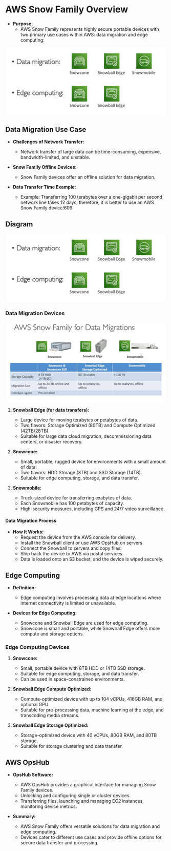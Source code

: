 # AWS Snow Family Overview

- **Purpose:**
  - AWS Snow Family represents highly secure portable devices with two primary use cases within AWS: data migration and edge computing:

![Snow Family](<../../readme-images/S3/snow family.jpeg>)

## Data Migration Use Case

- **Challenges of Network Transfer:**
  - Network transfer of large data can be time-consuming, expensive, bandwidth-limited, and unstable.

- **Snow Family Offline Devices:**
  - Snow Family devices offer an offline solution for data migration.
  
- **Data Transfer Time Example:**
  - Example: Transferring 100 terabytes over a one-gigabit per second network line takes 12 days, therefore, it is better to use an AWS Snow Family device!609

## Diagram

![Snow Family Diagram](<../../readme-images/S3/snow family.jpeg>)

### Data Migration Devices

![Types](<../../readme-images/S3/types snowfamily.jpeg>)

1. **Snowball Edge (for data transfers):**
   - Large device for moving terabytes or petabytes of data.
   - Two flavors: Storage Optimized (80TB) and Compute Optimized (42TB/28TB).
   - Suitable for large data cloud migration, decommissioning data centers, or disaster recovery.

2. **Snowcone:**
   - Small, portable, rugged device for environments with a small amount of data.
   - Two flavors: HDD Storage (8TB) and SSD Storage (14TB).
   - Suitable for edge computing, storage, and data transfer.

3. **Snowmobile:**
   - Truck-sized device for transferring exabytes of data.
   - Each Snowmobile has 100 petabytes of capacity.
   - High-security measures, including GPS and 24/7 video surveillance.

#### Data Migration Process

- **How It Works:**
  - Request the device from the AWS console for delivery.
  - Install the Snowball client or use AWS OpsHub on servers.
  - Connect the Snowball to servers and copy files.
  - Ship back the device to AWS via postal services.
  - Data is loaded onto an S3 bucket, and the device is wiped securely.

## Edge Computing

- **Definition:**
  - Edge computing involves processing data at edge locations where internet connectivity is limited or unavailable.

- **Devices for Edge Computing:**
  - Snowcone and Snowball Edge are used for edge computing.
  - Snowcone is small and portable, while Snowball Edge offers more compute and storage options.

### Edge Computing Devices

1. **Snowcone:**
   - Small, portable device with 8TB HDD or 14TB SSD storage.
   - Suitable for edge computing, storage, and data transfer.
   - Can be used in space-constrained environments.

2. **Snowball Edge Compute Optimized:**
   - Compute-optimized device with up to 104 vCPUs, 416GB RAM, and optional GPU.
   - Suitable for pre-processing data, machine learning at the edge, and transcoding media streams.

3. **Snowball Edge Storage Optimized:**
   - Storage-optimized device with 40 vCPUs, 80GB RAM, and 80TB storage.
   - Suitable for storage clustering and data transfer.

## AWS OpsHub

- **OpsHub Software:**
  - AWS OpsHub provides a graphical interface for managing Snow Family devices.
  - Unlocking and configuring single or cluster devices.
  - Transferring files, launching and managing EC2 instances, monitoring device metrics.

- **Summary:**
  - AWS Snow Family offers versatile solutions for data migration and edge computing.
  - Devices cater to different use cases and provide offline options for secure data transfer and processing.

